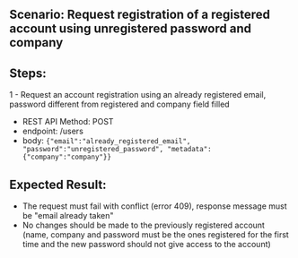 ## Scenario: Request registration of a registered account using unregistered password and company 
## Steps: 

1 - Request an account registration using an already registered email, password different from registered and company field filled

- REST API Method: POST
- endpoint: /users
- body: `{"email":"already_registered_email", "password":"unregistered_password", "metadata":{"company":"company"}}`

## Expected Result:

- The request must fail with conflict (error 409), response message must be "email already taken"
- No changes should be made to the previously registered account
  (name, company and password must be the ones registered for the first time and the new password should not give access to the account)